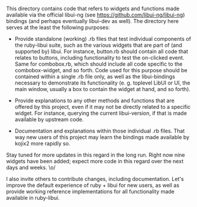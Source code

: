 This directory contains code that refers to widgets and functions made available via the official libui-ng (see https://github.com/libui-ng/libui-ng) bindings (and perhaps eventually libui-dev as well). The directory here serves at the least the following purposes:

- Provide standalone (working) .rb files that test individual components of
the ruby-libui suite, such as the various widgets that are part of (and supported by)
libui. For instance, button.rb should contain all code that relates to buttons,
including functionality to test the on-clicked event. Same for combobox.rb, which
should include all code specific to the combobox-widget, and so forth. Code used
for this purpose should be contained within a single .rb file only, as well as the
libui-bindings necessary to demonstrate its functionality (e. g. toplevel LibUI or
UI, the main window, usually a box to contain the widget at hand, and so forth).

- Provide explanations to any other methods and functions that are offered
by this project, even if it may not be directly related to a specific widget.
For instance, querying the current libui-version, if that is made available
by upstream code.

- Documentation and explanations within those individual .rb files. That way
new users of this project may learn the bindings made available by kojix2
more rapidly so.

Stay tuned for more updates in this regard in the long run. Right now nine 
widgets have been added; expect more code in this regard over the next days and weeks. \o/

I also invite others to contribute changes, including documentation. Let's improve the
default experience of ruby + libui for new users, as well as provide working reference
implementations for all functionality made available in ruby-libui.
